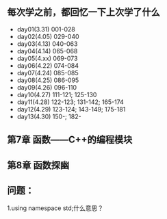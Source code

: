 ## 每次学之前，都回忆一下上次学了什么
- day01(3.31) 001-028
- day02(4.05) 029-040
- day03(4.13) 040-063
- day04(4.14) 065-068
- day05(4.xx) 069-073
- day06(4.22) 074-084
- day07(4.24) 085-085
- day08(4.25) 086-095
- day09(4.26) 096-110
- day10(4.27) 111-121; 125-130
- day11(4.28) 122-123; 131-142; 165-174
- day12(4.29) 123-124; 143-149; 175-181
- day13(4.30) 150-; 182-


## 第7章 函数——C++的编程模块

## 第8章 函数探幽

## 问题：
1.using namespace std;什么意思？





